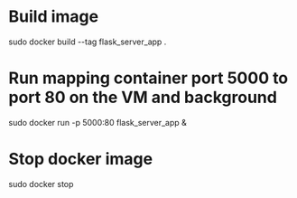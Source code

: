 # Build image
sudo docker build --tag flask_server_app .

# Run mapping container port 5000 to port 80 on the VM and background
sudo docker run -p 5000:80 flask_server_app &

# Stop docker image
sudo docker stop <containername>
